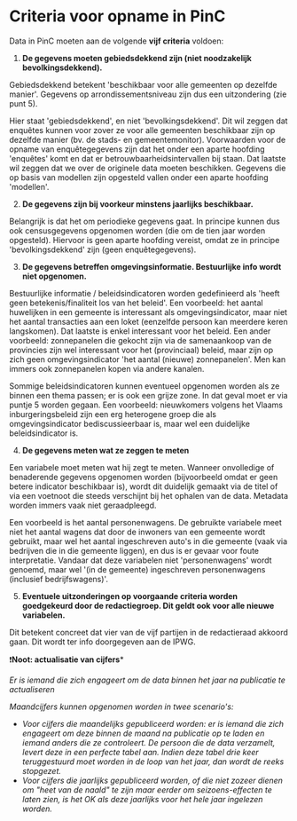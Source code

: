 # Criteria voor opname in PinC

Data in PinC moeten aan de volgende **vijf criteria** voldoen:

1. **De gegevens moeten gebiedsdekkend zijn (niet noodzakelijk bevolkingsdekkend).**

Gebiedsdekkend betekent &#39;beschikbaar voor alle gemeenten op dezelfde manier&#39;. Gegevens op arrondissementsniveau zijn dus een uitzondering (zie punt 5).

Hier staat &#39;gebiedsdekkend&#39;, en niet &#39;bevolkingsdekkend&#39;. Dit wil zeggen dat enquêtes kunnen voor zover ze voor alle gemeenten beschikbaar zijn op dezelfde manier (bv. de stads- en gemeentemonitor). Voorwaarden voor de opname van enquêtegegevens zijn dat het onder een aparte hoofding &#39;enquêtes&#39; komt en dat er betrouwbaarheidsintervallen bij staan. Dat laatste wil zeggen dat we over de originele data moeten beschikken. Gegevens die op basis van modellen zijn opgesteld vallen onder een aparte hoofding &#39;modellen&#39;.


2. **De gegevens zijn bij voorkeur minstens jaarlijks beschikbaar.**

Belangrijk is dat het om periodieke gegevens gaat. In principe kunnen dus ook censusgegevens opgenomen worden (die om de tien jaar worden opgesteld). Hiervoor is geen aparte hoofding vereist, omdat ze in principe &#39;bevolkingsdekkend&#39; zijn (geen enquêtegegevens).


3. **De gegevens betreffen omgevingsinformatie. Bestuurlijke info wordt niet opgenomen.**

Bestuurlijke informatie / beleidsindicatoren worden gedefinieerd als &#39;heeft geen betekenis/finaliteit los van het beleid&#39;. Een voorbeeld: het aantal huwelijken in een gemeente is interessant als omgevingsindicator, maar niet het aantal transacties aan een loket (eenzelfde persoon kan meerdere keren langskomen). Dat laatste is enkel interessant voor het beleid. Een ander voorbeeld: zonnepanelen die gekocht zijn via de samenaankoop van de provincies zijn wel interessant voor het (provinciaal) beleid, maar zijn op zich geen omgevingsindicator &#39;het aantal (nieuwe) zonnepanelen&#39;. Men kan immers ook zonnepanelen kopen via andere kanalen.

Sommige beleidsindicatoren kunnen eventueel opgenomen worden als ze binnen een thema passen; er is ook een grijze zone. In dat geval moet er via puntje 5 worden gegaan. Een voorbeeld: nieuwkomers volgens het Vlaams inburgeringsbeleid zijn een erg heterogene groep die als omgevingsindicator bediscussieerbaar is, maar wel een duidelijke beleidsindicator is.


4. **De gegevens meten wat ze zeggen te meten**

Een variabele moet meten wat hij zegt te meten. Wanneer onvolledige of benaderende gegevens opgenomen worden (bijvoorbeeld omdat er geen betere indicator beschikbaar is), wordt dit duidelijk gemaakt via de titel of via een voetnoot die steeds verschijnt bij het ophalen van de data. Metadata worden immers vaak niet geraadpleegd.

Een voorbeeld is het aantal personenwagens. De gebruikte variabele meet niet het aantal wagens dat door de inwoners van een gemeente wordt gebruikt, maar wel het aantal ingeschreven auto&#39;s in die gemeente (vaak via bedrijven die in die gemeente liggen), en dus is er gevaar voor foute interpretatie. Vandaar dat deze variabelen niet &#39;personenwagens&#39; wordt genoemd, maar wel &#39;(in de gemeente) ingeschreven personenwagens (inclusief bedrijfswagens)&#39;.


5. **Eventuele uitzonderingen op voorgaande criteria worden goedgekeurd door de redactiegroep. Dit geldt ook voor alle nieuwe variabelen.**

Dit betekent concreet dat vier van de vijf partijen in de redactieraad akkoord gaan. Dit wordt ter info doorgegeven aan de IPWG.


❗**Noot: actualisatie van cijfers***

_Er is iemand die zich engageert om de data binnen het jaar na publicatie te actualiseren_

_Maandcijfers kunnen opgenomen worden in twee scenario&#39;s:_

- _Voor cijfers die maandelijks gepubliceerd worden: er is iemand die zich engageert om deze binnen de maand na publicatie op te laden en iemand anders die ze controleert. De persoon die de data verzamelt, levert deze in een perfecte tabel aan. Indien deze tabel drie keer teruggestuurd moet worden in de loop van het jaar, dan wordt de reeks stopgezet._
- _Voor cijfers die jaarlijks gepubliceerd worden, of die niet zozeer dienen om &quot;heet van de naald&quot; te zijn maar eerder om seizoens-effecten te laten zien, is het OK als deze jaarlijks voor het hele jaar ingelezen worden._
